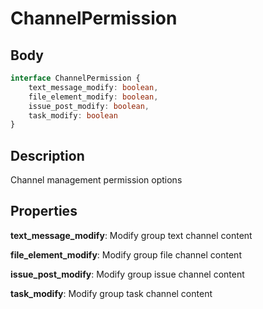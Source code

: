 # ChannelPermission

## Body
```typescript
interface ChannelPermission {
    text_message_modify: boolean,
    file_element_modify: boolean,
    issue_post_modify: boolean,
    task_modify: boolean
}
```

## Description

Channel management permission options

## Properties

**text_message_modify**: Modify group text channel content

**file_element_modify**: Modify group file channel content

**issue_post_modify**: Modify group issue channel content

**task_modify**: Modify group task channel content